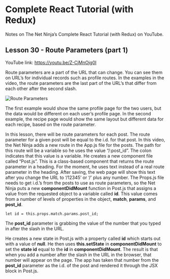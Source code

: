 # Complete React Tutorial (with Redux)

Notes on The Net Ninja’s Complete React Tutorial (with Redux) on YouTube.

## Lesson 30 - Route Parameters (part 1)

YouTube link: https://youtu.be/Z-CjMnOjg0I

Route parameters are a part of the URL that can change. You can see them on URL’s for individual records such as profile routes. In the examples in the video, the route parameters are the last part of the URL’s that differ from each other after the second slash.

![Route Parameters](https://user-images.githubusercontent.com/29614473/62884301-0a709e80-bceb-11e9-8af8-2c81e7ce67c1.png)

 The first example would show the same profile page for the two users, but the data would be different on each user’s profile page. In the second example, the recipe page would show the same layout but different data for each recipe, based on the route parameter.

 In this lesson, there will be route parameters for each post. The route parameter for a given post will be equal to the i.d. for that post. In this video, the Net Ninja adds a new route in the App.js file for the posts. The path for this route will be a variable so he uses the value “/:post_id”. The colon indicates that this value is a variable. He creates a new component file called “Post.js”. This is a class-based component that returns the route parameter in a heading. For the moment, he uses text instead of a real route parameter in the heading. After saving, the web page will show this text after you change the URL to ‘/12345’ or ‘/’ plus any number. The Props.js file needs to get i.d.’s from the posts to use as route parameters, so the Net Ninja puts a new __componentDidMount__ function in Post.js that assigns a value from the requested object to a variable called __id__. This value comes from a number of levels of properties in the object, __match__, __params__, and __post_id__.

`let id = this.props.match.params.post_id;`

The __post_id__ parameter is grabbing the value of the number that you typed in after the slash in the URL.

He creates a new state in Post.js with a property called __id__ which starts out with a value of __null__. He then uses __this.setState__ in __componentDidMount__ to set the __state id__ equal to the __id__ in __componentDidMount__. The result is that when you add a number after the slash in the URL in the browser, that number will appear on the page. The app has taken that number from the __post_id__ parameter as the i.d. of the post and rendered it through the JSX block in Post.js.
